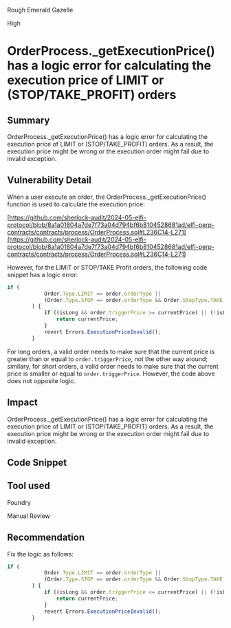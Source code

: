 Rough Emerald Gazelle

High

# OrderProcess._getExecutionPrice() has a logic error  for calculating the execution price of LIMIT or (STOP/TAKE_PROFIT) orders

## Summary
OrderProcess._getExecutionPrice() has a logic error  for calculating the execution price of LIMIT or (STOP/TAKE_PROFIT) orders. As a result, the execution price might be wrong or the execution order might fail due to invalid exception. 

## Vulnerability Detail

When a user execute an order, the  OrderProcess._getExecutionPrice() function is used to calculate the execution price: 

[https://github.com/sherlock-audit/2024-05-elfi-protocol/blob/8a1a01804a7de7f73a04d794bf6b8104528681ad/elfi-perp-contracts/contracts/process/OrderProcess.sol#L236C14-L271](https://github.com/sherlock-audit/2024-05-elfi-protocol/blob/8a1a01804a7de7f73a04d794bf6b8104528681ad/elfi-perp-contracts/contracts/process/OrderProcess.sol#L236C14-L271)

However, for the LIMIT or STOP/TAKE Profit orders, the following code snippet has a logic error: 

```javascript
if (
            Order.Type.LIMIT == order.orderType ||
            (Order.Type.STOP == order.orderType && Order.StopType.TAKE_PROFIT == order.stopType)
        ) {
            if ((isLong && order.triggerPrice >= currentPrice) || (!isLong && order.triggerPrice <= currentPrice)) {
                return currentPrice;
            }
            revert Errors.ExecutionPriceInvalid();
        }
```
For long orders, a valid order needs to make sure that the current price is greater than or equal to ``order.triggerPrice``, not the other way around; similary, for short orders, a valid order needs to make sure that the current price is smaller or equal to ``order.triggerPrice``. However, the code above does not opposite logic. 

## Impact
OrderProcess._getExecutionPrice() has a logic error  for calculating the execution price of LIMIT or (STOP/TAKE_PROFIT) orders. As a result, the execution price might be wrong or the execution order might fail due to invalid exception. 

## Code Snippet

## Tool used
Foundry

Manual Review

## Recommendation
Fix the logic as follows:
```javascript
if (
            Order.Type.LIMIT == order.orderType ||
            (Order.Type.STOP == order.orderType && Order.StopType.TAKE_PROFIT == order.stopType)
        ) {
            if ((isLong && order.triggerPrice <= currentPrice) || (!isLong && order.triggerPrice >= currentPrice)) {
                return currentPrice;
            }
            revert Errors.ExecutionPriceInvalid();
        }
```
